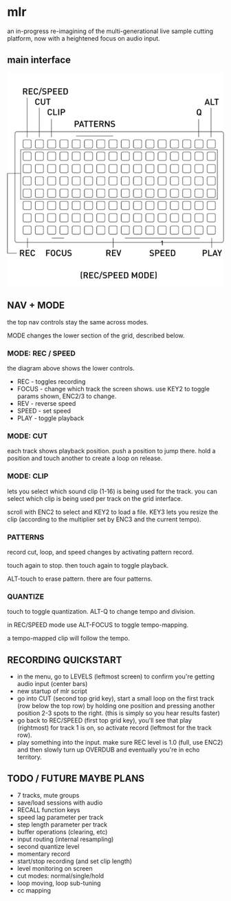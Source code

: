 ---
---

# mlr

an in-progress re-imagining of the multi-generational live sample cutting platform, now with a heightened focus on audio input.

## main interface

![](mlr.png)

## NAV + MODE

the top nav controls stay the same across modes.

MODE changes the lower section of the grid, described below.

### MODE: REC / SPEED

the diagram above shows the lower controls.

- REC - toggles recording
- FOCUS - change which track the screen shows. use KEY2 to toggle params shown, ENC2/3 to change.
- REV - reverse speed
- SPEED - set speed
- PLAY - toggle playback

### MODE: CUT

each track shows playback position. push a position to jump there. hold a position and touch another to create a loop on release.

### MODE: CLIP

lets you select which sound clip (1-16) is being used for the track. you can select which clip is being used per track on the grid interface.

scroll with ENC2 to select and KEY2 to load a file. KEY3 lets you resize the clip (according to the multiplier set by ENC3 and the current tempo).

### PATTERNS

record cut, loop, and speed changes by activating pattern record.

touch again to stop. then touch again to toggle playback.

ALT-touch to erase pattern. there are four patterns.

### QUANTIZE

touch to toggle quantization. ALT-Q to change tempo and division.

in REC/SPEED mode use ALT-FOCUS to toggle tempo-mapping.

a tempo-mapped clip will follow the tempo.

## RECORDING QUICKSTART

- in the menu, go to LEVELS (leftmost screen) to confirm you're getting audio input (center bars)
- new startup of mlr script
- go into CUT (second top grid key), start a small loop on the first track (row below the top row) by holding one position and pressing another position 2-3 spots to the right. (this is simply so you hear results faster)
- go back to REC/SPEED (first top grid key), you'll see that play (rightmost) for track 1 is on, so activate record (leftmost for the track row).
- play something into the input. make sure REC level is 1.0 (full, use ENC2) and then slowly turn up OVERDUB and eventually you're in echo territory.

## TODO / FUTURE MAYBE PLANS

- 7 tracks, mute groups
- save/load sessions with audio
- RECALL function keys 
- speed lag parameter per track
- step length parameter per track
- buffer operations (clearing, etc)
- input routing (internal resampling)
- second quantize level
- momentary record
- start/stop recording (and set clip length)
- level monitoring on screen
- cut modes: normal/single/hold
- loop moving, loop sub-tuning
- cc mapping
